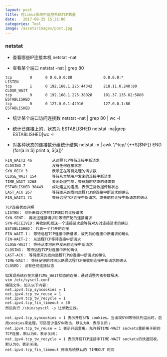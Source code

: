 ```yaml
---
layout: post
title: 在Linux系统中监控系统TCP数量
date:   2017-08-25 15:21:06
categories: Tool
image: /assets/images/post.jpg
---
```


### netstat

+ 查看哪些IP连接本机
netstat -nat

+ 查看某个端口
netstat -nat | grep 80

```
tcp        0      0 0.0.0.0:80              0.0.0.0:*               LISTEN     
tcp        1      0 192.168.1.225:44342     218.11.0.240:80         CLOSE_WAIT
tcp        0      0 192.168.1.225:38028     101.37.135.82:5880      ESTABLISHED
tcp        0      0 127.0.0.1:42916         127.0.0.1:80            ESTABLISHED

```

+ 统计某个端口访问连接数
netstat -nat | grep 80 | wc -l

+ 统计已连接上的，状态为 ESTABLISHED
netstat -na|grep ESTABLISHED|wc -l

+ 对各种状态的连接数分组统计结果
netstat -n | awk '/^tcp/ {++S[$NF]} END {for(a in S) print a, S[a]}'

```
FIN_WAIT2 46         从远程TCP等待连接中断请求
CLOSING 7            没有任何连接状态
SYN_RECV 3           表示正在等待处理的请求数
CLOSE_WAIT 154       等待从本地用户发来的连接中断请求
TIME_WAIT 3268       表示处理完毕，等待超时结束的请求数
ESTABLISHED 38449    成功建立的连接，表示正常数据传输状态
LAST_ACK 267         等待原来的发向远程TCP的连接中断请求的确认
FIN_WAIT1 71         等待远程TCP连接中断请求，或先前的连接中断请求的确认

TCP连接状态详解
LISTEN： 侦听来自远方的TCP端口的连接请求
SYN-SENT： 再发送连接请求后等待匹配的连接请求
SYN-RECEIVED：再收到和发送一个连接请求后等待对方对连接请求的确认
ESTABLISHED： 代表一个打开的连接
FIN-WAIT-1： 等待远程TCP连接中断请求，或先前的连接中断请求的确认
FIN-WAIT-2： 从远程TCP等待连接中断请求
CLOSE-WAIT： 等待从本地用户发来的连接中断请求
CLOSING： 等待远程TCP对连接中断的确认
LAST-ACK： 等待原来的发向远程TCP的连接中断请求的确认
TIME-WAIT： 等待足够的时间以确保远程TCP接收到连接中断请求的确认
CLOSED： 没有任何连接状态
```

```
如发现系统存在大量TIME_WAIT状态的连接，通过调整内核参数解决，
vim /etc/sysctl.conf
编辑文件，加入以下内容：
net.ipv4.tcp_syncookies = 1
net.ipv4.tcp_tw_reuse = 1
net.ipv4.tcp_tw_recycle = 1
net.ipv4.tcp_fin_timeout = 30
然后执行 /sbin/sysctl -p 让参数生效。

net.ipv4.tcp_syncookies = 1 表示开启SYN cookies。当出现SYN等待队列溢出时，启用cookies来处理，可防范少量SYN攻击，默认为0，表示关闭；
net.ipv4.tcp_tw_reuse = 1 表示开启重用。允许将TIME-WAIT sockets重新用于新的TCP连接，默认为0，表示关闭；
net.ipv4.tcp_tw_recycle = 1 表示开启TCP连接中TIME-WAIT sockets的快速回收，默认为0，表示关闭。
net.ipv4.tcp_fin_timeout 修改系統默认的 TIMEOUT 时间
```
